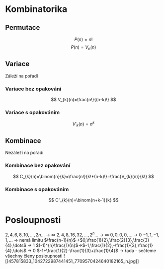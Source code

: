 # Kombinatorika
## Permutace
$$
P(n)=n!
$$
$$
P(n)=V_{n}(n)
$$
## Variace
Záleží na pořadí
### Variace bez opakování
$$
V_{k}(n)=\frac{n!}{(n-k)!}
$$
### Variace s opakováním
$$
V'_{k}(n)=n^{k}
$$
## Kombinace
Nezáleží na pořadí
### Kombinace bez opakování
$$
C_{k}(n)=\binom{n}{k}=\frac{n!}{k!*(n-k)!}=\frac{V_{k}(n)}{k!}
$$
### Kombinace s opakováním
$$
C'_{k}(n)=\binom{n+k-1}{k}
$$
# Posloupnosti
$2,4,6,8,10,\dots,2n\dots$ -> $\infty$
$2,4,8,16,32,\dots,2^{n}\dots$ -> $\infty$
$0,0,0,0,\dots$ -> $0$
$-1,1,-1,1,\dots$ -> nemá limitu
$\frac{n-1}{n}$->$0,\frac{1}{2},\frac{2}{3},\frac{3}{4},\dots$ -> $1$
$(-1)^{n}\frac{1}{n}$->$-1,\frac{1}{2},-\frac{1}{3},\frac{1}{4},\dots$ -> $0$
$-1+\frac{1}{2}-\frac{1}{3}+\frac{1}{4}$ -> řada - sečteme všechny členy posloupnosti
![[457815833_1042722987441451_7709570424640182165_n.jpg]]